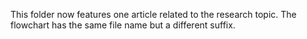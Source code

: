 This folder now features one article related to the research topic.
The flowchart has the same file name but a different suffix.
